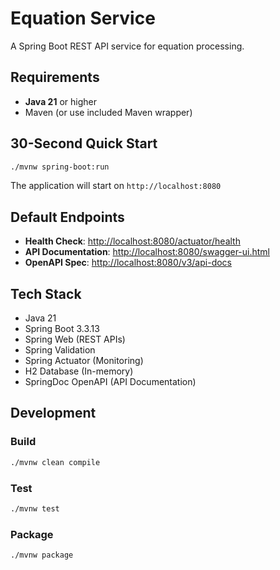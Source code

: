 # Equation Service

A Spring Boot REST API service for equation processing.

## Requirements

- **Java 21** or higher
- Maven (or use included Maven wrapper)

## 30-Second Quick Start

```bash
./mvnw spring-boot:run
```

The application will start on `http://localhost:8080`

## Default Endpoints

- **Health Check**: [http://localhost:8080/actuator/health](http://localhost:8080/actuator/health)
- **API Documentation**: [http://localhost:8080/swagger-ui.html](http://localhost:8080/swagger-ui.html)
- **OpenAPI Spec**: [http://localhost:8080/v3/api-docs](http://localhost:8080/v3/api-docs)

## Tech Stack

- Java 21
- Spring Boot 3.3.13
- Spring Web (REST APIs)
- Spring Validation
- Spring Actuator (Monitoring)
- H2 Database (In-memory)
- SpringDoc OpenAPI (API Documentation)

## Development

### Build
```bash
./mvnw clean compile
```

### Test
```bash
./mvnw test
```

### Package
```bash
./mvnw package
``` 